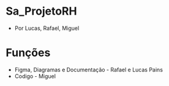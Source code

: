 # Sa_ProjetoRH
- Por Lucas, Rafael, Miguel
# Funções
 - Figma, Diagramas e Documentação - Rafael e Lucas Pains
 - Codigo - Miguel
